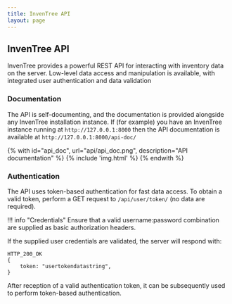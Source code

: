 ```yaml
---
title: InvenTree API
layout: page
---
```


## InvenTree API

InvenTree provides a powerful REST API for interacting with inventory data on the server. Low-level data access and manipulation is available, with integrated user authentication and data validation

### Documentation

The API is self-documenting, and the documentation is provided alongside any InvenTree installation instance. If (for example) you have an InvenTree instance running at `http://127.0.0.1:8000` then the API documentation is available at `http://127.0.0.1:8000/api-doc/`

{% with id="api_doc", url="api/api_doc.png", description="API documentation" %}
{% include 'img.html' %}
{% endwith %}

### Authentication

The API uses token-based authentication for fast data access. To obtain a valid token, perform a GET request to `/api/user/token/` (no data are required).

!!! info "Credentials"
	Ensure that a valid username:password combination are supplied as basic authorization headers.

If the supplied user credentials are validated, the server will respond with:

```
HTTP_200_OK
{
    token: "usertokendatastring",
}
```

After reception of a valid authentication token, it can be subsequently used to perform token-based authentication.